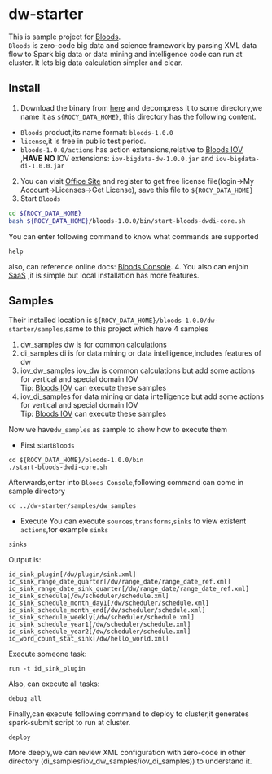 # dw-starter
This is sample project for [Bloods](https://www.rocy-data.com/products/bigdata/bloods-dwdi-core).  
`Bloods` is zero-code big data and science framework by parsing XML data flow to Spark big data or data mining and intelligence code can run at cluster. It lets big data calculation simpler and clear.
## Install
1. Download the binary from [here](https://www.rocy-data.com/downloads#bloods-dwdi-core) and decompress it to some directory,we name it as `${ROCY_DATA_HOME}`, this directory has the following content.
*  `Bloods` product,its name format: `bloods-1.0.0`
* `license`,it is free in public test period.
* `bloods-1.0.0/actions` has action extensions,relative to [Bloods IOV](https://www.rocy-data.com/docs/bloods_iov/#install) ,<strong>HAVE NO</strong> IOV extensions: `iov-bigdata-dw-1.0.0.jar` and `iov-bigdata-di-1.0.0.jar`
2. You can visit [Office Site](https://www.rocy-data.com) and register to get free license file(login->My Account->Licenses->Get License), save this file to `${ROCY_DATA_HOME}`
3. Start `Bloods`
```bash
cd ${ROCY_DATA_HOME}
bash ${ROCY_DATA_HOME}/bloods-1.0.0/bin/start-bloods-dwdi-core.sh
```
You can enter following command to know what commands are supported
```shell
help
```
also, can reference online docs: [Bloods Console](https://www.rocy-data.com/docs/bloods_console).
4. You also can enjoin [SaaS](https://www.rocy-data.com/nervous/face) ,it is simple but local installation has more features.

## Samples
Their installed location is  `${ROCY_DATA_HOME}/bloods-1.0.0/dw-starter/samples`,same to this project which have 4 samples
1. dw_samples
   dw is for common calculations
2. di_samples
   di is for data mining or data intelligence,includes features of dw
3. iov_dw_samples
   iov_dw is common calculations but add some actions for vertical and special domain IOV  
   Tip: [Bloods IOV](https://www.rocy-data.com/docs/bloods_iov) can execute these samples
4. iov_di_samples
   for data mining or data intelligence but add some actions for vertical and special domain IOV  
   Tip: [Bloods IOV](https://www.rocy-data.com/docs/bloods_iov) can execute these samples

Now we have`dw_samples` as sample to show how to execute them
* First start`Bloods`
```shell
cd ${ROCY_DATA_HOME}/bloods-1.0.0/bin
./start-bloods-dwdi-core.sh
```
Afterwards,enter into `Bloods Console`,following command can come in sample directory
```shell
cd ../dw-starter/samples/dw_samples
```
* Execute
  You can execute `sources`,`transforms`,`sinks` to view existent `actions`,for example `sinks`
```shell
sinks
```
Output is:
```shell
id_sink_plugin[/dw/plugin/sink.xml]                                             id_sink_range_date_quarter[/dw/range_date/range_date_ref.xml]               
id_sink_range_date_sink_quarter[/dw/range_date/range_date_ref.xml]              id_sink_schedule[/dw/scheduler/schedule.xml]                                
id_sink_schedule_month_day1[/dw/scheduler/schedule.xml]                         id_sink_schedule_month_end[/dw/scheduler/schedule.xml]                      
id_sink_schedule_weekly[/dw/scheduler/schedule.xml]                             id_sink_schedule_year1[/dw/scheduler/schedule.xml]                          
id_sink_schedule_year2[/dw/scheduler/schedule.xml]                              id_word_count_stat_sink[/dw/hello_world.xml]
```
Execute someone task:
```shell
run -t id_sink_plugin
```
Also, can execute all tasks:
```shell
debug_all
```
Finally,can execute following command to deploy to cluster,it generates spark-submit script to run at cluster.
```shell
deploy
```
More deeply,we can review XML configuration with zero-code in other directory (di_samples/iov_dw_samples/iov_di_samples)) to understand it.

